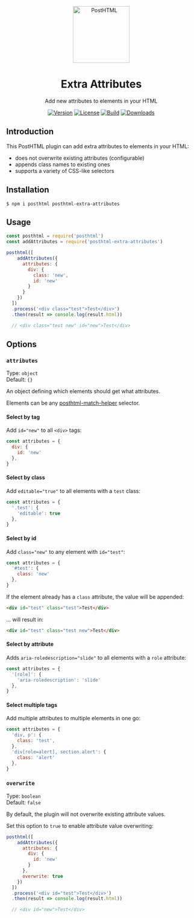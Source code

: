 <div align="center">
  <img width="150" height="150" title="PostHTML" src="https://posthtml.github.io/posthtml/logo.svg">
  <h1>Extra Attributes</h1>
  <p>Add new attributes to elements in your HTML</p>

  [![Version][npm-version-shield]][npm]
  [![License][license-shield]][license]
  [![Build][github-ci-shield]][github-ci]
  [![Downloads][npm-stats-shield]][npm-stats]
</div>

## Introduction

This PostHTML plugin can add extra attributes to elements in your HTML:

- does not overwrite existing attributes (configurable)
- appends class names to existing ones
- supports a variety of CSS-like selectors

## Installation

```
$ npm i posthtml posthtml-extra-attributes
```

## Usage

```js
const posthtml = require('posthtml')
const addAttributes = require('posthtml-extra-attributes')

posthtml([
    addAttributes({
      attributes: {
        div: {
          class: 'new',
          id: 'new'
        }
      }
    })
  ])
  .process('<div class="test">Test</div>')
  .then(result => console.log(result.html))

  // <div class="test new" id="new">Test</div>
```

## Options

### `attributes`

Type: `object`\
Default: `{}`

An object defining which elements should get what attributes.

Elements can be any [posthtml-match-helper](https://github.com/phloe/posthtml-match-helper) selector.

#### Select by tag

Add `id="new"` to all `<div>` tags:

```js
const attributes = {
  div: {
    id: 'new'
  },
}
```

#### Select by class

Add `editable="true"` to all elements with a `test` class:

```js
const attributes = {
  '.test': {
    'editable': true
  },
}
```

#### Select by id

Add `class="new"` to any element with `id="test"`:

```js
const attributes = {
  '#test': {
    class: 'new'
  },
}
```

If the element already has a `class` attribute, the value will be appended:

```html
<div id="test" class="test">Test</div>
```

... will result in:

```html
<div id="test" class="test new">Test</div>
```

#### Select by attribute

Adds `aria-roledescription="slide"` to all elements with a `role` attribute:

```js
const attributes = {
  '[role]': {
    'aria-roledescription': 'slide'
  },
}
```

#### Select multiple tags

Add multiple attributes to multiple elements in one go:

```js
const attributes = {
  'div, p': {
    class: 'test',
  },
  'div[role=alert], section.alert': {
    class: 'alert'
  },
}
```

### `overwrite`

Type: `boolean`\
Default: `false`

By default, the plugin will not overwrite existing attribute values.

Set this option to `true` to enable attribute value overwriting:

```js
posthtml([
    addAttributes({
      attributes: {
        div: {
          id: 'new'
        }
      },
      overwrite: true
    })
  ])
  .process('<div id="test">Test</div>')
  .then(result => console.log(result.html))

  // <div id="new">Test</div>
```

[npm]: https://www.npmjs.com/package/posthtml-extra-attributes
[npm-version-shield]: https://img.shields.io/npm/v/posthtml-extra-attributes.svg
[npm-stats]: http://npm-stat.com/charts.html?package=posthtml-extra-attributes
[npm-stats-shield]: https://img.shields.io/npm/dt/posthtml-extra-attributes.svg
[github-ci]: https://github.com/posthtml/posthtml-extra-attributes/actions
[github-ci-shield]: https://img.shields.io/github/workflow/status/posthtml/posthtml-extra-attributes/Node.js%20CI
[license]: ./license
[license-shield]: https://img.shields.io/npm/l/posthtml-extra-attributes.svg
